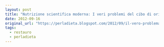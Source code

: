 ```yaml
---
layout: post
title: "Nutrizione scientifica moderna: I veri problemi del cibo di origine animale"
date: 2012-09-16
original_url: "https://perladieta.blogspot.com/2012/09/il-vero-problema-del-cibo-di-origine.html"
tags:
  - restauro
  - perladieta
---
```




